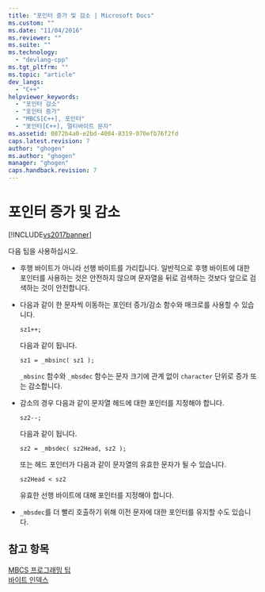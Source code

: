 ```yaml
---
title: "포인터 증가 및 감소 | Microsoft Docs"
ms.custom: ""
ms.date: "11/04/2016"
ms.reviewer: ""
ms.suite: ""
ms.technology: 
  - "devlang-cpp"
ms.tgt_pltfrm: ""
ms.topic: "article"
dev_langs: 
  - "C++"
helpviewer_keywords: 
  - "포인터 감소"
  - "포인터 증가"
  - "MBCS[C++], 포인터"
  - "포인터[C++], 멀티바이트 문자"
ms.assetid: 0872b4a0-e2bd-4004-8319-070efb76f2fd
caps.latest.revision: 7
author: "ghogen"
ms.author: "ghogen"
manager: "ghogen"
caps.handback.revision: 7
---
```

# 포인터 증가 및 감소
[!INCLUDE[vs2017banner](../assembler/inline/includes/vs2017banner.md)]

다음 팁을 사용하십시오.  
  
-   후행 바이트가 아니라 선행 바이트를 가리킵니다.  일반적으로 후행 바이트에 대한 포인터를 사용하는 것은 안전하지 않으며  문자열을 뒤로 검색하는 것보다 앞으로 검색하는 것이 안전합니다.  
  
-   다음과 같이 한 문자씩 이동하는 포인터 증가\/감소 함수와 매크로를 사용할 수 있습니다.  
  
    ```  
    sz1++;  
    ```  
  
     다음과 같이 됩니다.  
  
    ```  
    sz1 = _mbsinc( sz1 );  
    ```  
  
     `_mbsinc` 함수와 `_mbsdec` 함수는 문자 크기에 관계 없이 `character` 단위로 증가 또는 감소합니다.  
  
-   감소의 경우 다음과 같이 문자열 헤드에 대한 포인터를 지정해야 합니다.  
  
    ```  
    sz2--;  
    ```  
  
     다음과 같이 됩니다.  
  
    ```  
    sz2 = _mbsdec( sz2Head, sz2 );  
    ```  
  
     또는 헤드 포인터가 다음과 같이 문자열의 유효한 문자가 될 수 있습니다.  
  
    ```  
    sz2Head < sz2  
    ```  
  
     유효한 선행 바이트에 대해 포인터를 지정해야 합니다.  
  
-   `_mbsdec`를 더 빨리 호출하기 위해 이전 문자에 대한 포인터를 유지할 수도 있습니다.  
  
## 참고 항목  
 [MBCS 프로그래밍 팁](../text/mbcs-programming-tips.md)   
 [바이트 인덱스](../text/byte-indices.md)